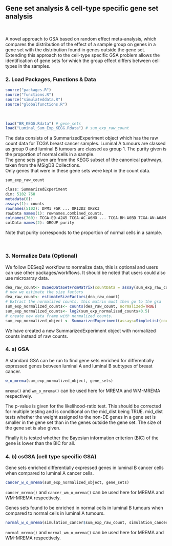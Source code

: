 ## Gene set analysis & cell-type specific gene set analysis
&nbsp;

A novel approach to GSA based on random effect meta-analysis, which compares the distribution of the effect of a sample group on genes in a gene set with the distribution found in genes outside the gene set. Extending this approach to the cell-type specific GSA problem allows the identification of gene sets for which the group effect differs between cell types in the samples. 



### 2. Load Packages, Functions & Data
```R 
source("packages.R")
source("functions.R")
source("simulateddata.R")
source("globalfunctions.R")
```

&nbsp;

```R
load("BR_KEGG.Rdata") # gene_sets
load("Luminal_Sum_Exp_KEGG.Rdata") # sum_exp_raw_count
```

The data consists of a SummarizedExperiment object which has the raw count data for TCGA breast cancer samples. Luminal A tumours are classed as group 0 and luminal B tumours are classed as group 1. The purity given is the proportion of normal cells in a sample.  
The gene sets given are from the KEGG subset of the canonical pathways, taken from the MSigDB Collections.  
Only genes that were in these gene sets were kept in the count data. 

```R
sum_exp_raw_count
```
```R
class: SummarizedExperiment 
dim: 5102 760 
metadata(0):
assays(1): counts
rownames(5102): DPM1 FGR ... OR12D2 OR8K3
rowData names(1): rownames.combined_counts.
colnames(760): TCGA-E9-A245 TCGA-AC-A6NO ... TCGA-BH-A0BD TCGA-AN-A0AM
colData names(2): GROUP purity
```
Note that purity corresponds to the proportion of normal cells in a sample.



&nbsp;

### 3. Normalize Data (Optional)
We follow DESeq2 workflow to normalize data, this is optional and users can use other packages/workflows. It should be noted that users could also use microarray data.

```R
dea_raw_count<- DESeqDataSetFromMatrix(countData = assay(sum_exp_raw_count), colData = colData(sum_exp_raw_count), design = ~ GROUP)
# now we estimate the size factors
dea_raw_count<- estimateSizeFactors(dea_raw_count)
# Extract the normalized counts, this matrix must then go to the gsa
sum_exp_normalized_counts<- counts(dea_raw_count, normalized=TRUE)
sum_exp_normalized_counts<- log2(sum_exp_normalized_counts+0.5)
# create new data frame with normalized counts.
sum_exp_normalized_object <- SummarizedExperiment(assays=SimpleList(counts=sum_exp_normalized_counts), colData=colData(sum_exp_raw_count), rowData=DataFrame(rownames(sum_exp_normalized_counts)))
```
We have created a new SummarizedExperiment object with normalized counts instead of raw counts.

### 4. a) GSA

A standard GSA can be run to find gene sets enriched for differentially expressed genes between luminal A and luminal B subtypes of breast cancer. 
```R
w_o_mrema(sum_exp_normalized_object, gene_sets)
```

`mrema()` and `wm_o_mrema()` can be used here for MREMA and WM-MREMA respectively. 

The p-value is given for the likelihood-ratio test. This should be corrected for multiple testing and is conditional on the mid_dist being TRUE. mid_dist tests whether the weight assigned to the non-DE genes in a gene set is smaller in the gene set than in the genes outside the gene set.
The size of the gene set is also given.

Finally it is tested whether the Bayesian information criterion (BIC) of the gene is lower than the BIC for all.



### 4. b) csGSA (cell type specific GSA)

Gene sets enriched differentially expressed genes in luminal B cancer cells when compared to luminal A cancer cells.

```R
cancer_w_o_mrema(sum_exp_normalized_object, gene_sets)
```
`cancer_mrema()` and `cancer_wm_o_mrema()` can be used here for MREMA and WM-MREMA respectively.
&nbsp;

Genes sets found to be enriched in normal cells in luminal B tumours when compared to normal cells in luminal A tumours.

```R
normal_w_o_mrema(simulation_cancer$sum_exp_raw_count, simulation_cancer$raw.gs)
```

`normal_mrema()` and `normal_wm_o_mrema()` can be used here for MREMA and WM-MREMA respectively.




